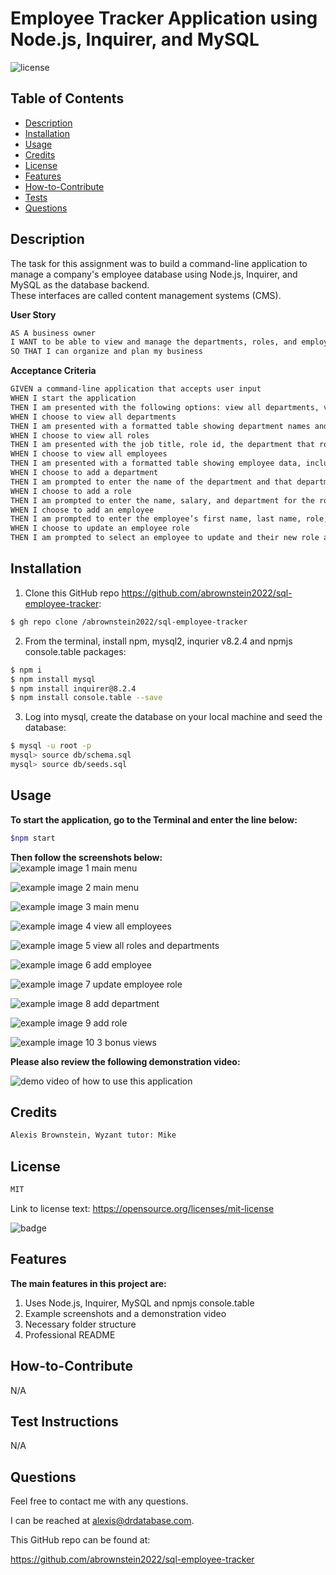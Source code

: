 # Employee Tracker Application using Node.js, Inquirer, and MySQL

![license](https://img.shields.io/badge/license-MIT-black)

## Table of Contents

- [Description](#description)
- [Installation](#installation)
- [Usage](#usage)
- [Credits](#credits)
- [License](#license)
- [Features](#features)
- [How-to-Contribute](#how-to-contribute)
- [Tests](#test-instructions)
- [Questions](#questions)

## Description
The task for this assignment was to build a command-line application to manage a company's employee database using Node.js, Inquirer, and MySQL as the database backend.  
These interfaces are called content management systems (CMS).

**User Story**

```md
AS A business owner
I WANT to be able to view and manage the departments, roles, and employees in my company
SO THAT I can organize and plan my business

```

**Acceptance Criteria**

```md
GIVEN a command-line application that accepts user input
WHEN I start the application
THEN I am presented with the following options: view all departments, view all roles, view all employees, add a department, add a role, add an employee, and update an employee role
WHEN I choose to view all departments
THEN I am presented with a formatted table showing department names and department ids
WHEN I choose to view all roles
THEN I am presented with the job title, role id, the department that role belongs to, and the salary for that role
WHEN I choose to view all employees
THEN I am presented with a formatted table showing employee data, including employee ids, first names, last names, job titles, departments, salaries, and managers that the employees report to
WHEN I choose to add a department
THEN I am prompted to enter the name of the department and that department is added to the database
WHEN I choose to add a role
THEN I am prompted to enter the name, salary, and department for the role and that role is added to the database
WHEN I choose to add an employee
THEN I am prompted to enter the employee’s first name, last name, role, and manager, and that employee is added to the database
WHEN I choose to update an employee role
THEN I am prompted to select an employee to update and their new role and this information is updated in the database 

```

## Installation
<!-- audience is other developers -->

1. Clone this GitHub repo https://github.com/abrownstein2022/sql-employee-tracker:
<!-- Check out the gh cli tool from github -->
```bash
$ gh repo clone /abrownstein2022/sql-employee-tracker
```

2. From the terminal, install npm, mysql2, inqurier v8.2.4 and npmjs console.table packages:

```bash
$ npm i
$ npm install mysql
$ npm install inquirer@8.2.4
$ npm install console.table --save

```

3. Log into mysql, create the database on your local machine and seed the database:

```bash
$ mysql -u root -p 
mysql> source db/schema.sql
mysql> source db/seeds.sql
```

## Usage

**To start the application, go to the Terminal and enter the line below:**
```bash
$npm start
```
**Then follow the screenshots below:**<br>
![example image 1 main menu](./assets/images/ch12-screen1-mainmenu.jpg)

![example image 2 main menu](./assets/images/ch12-screen2-mainmenu.jpg)

![example image 3 main menu](./assets/images/ch12-screen3-mainmenu.jpg)

![example image 4 view all employees](./assets/images/ch12-screen4-view-all-emp.jpg)

![example image 5 view all roles and departments](./assets/images/ch12-screen5-view-all-roles-depts.jpg)

![example image 6 add employee ](./assets/images/ch12-screen6-add-emp.jpg)

![example image 7 update employee role](./assets/images/ch12-screen7-upd-emp-role.jpg)

![example image 8 add department](./assets/images/ch12-screen8-add-dept.jpg)

![example image 9 add role](./assets/images/ch12-screen9-add-role.jpg)

![example image 10 3 bonus views](./assets/images/ch12-screen10-bonus-views.jpg)

**Please also review the following demonstration video:**

![demo video of how to use this application](./assets/images/ch12-sql-employee-tracker-demo.gif)


## Credits

```md
Alexis Brownstein, Wyzant tutor: Mike
```

## License

 ```md
 MIT 
```

Link to license text:
https://opensource.org/licenses/mit-license


![badge](https://img.shields.io/badge/license-mit-black)


## Features

<!-- 
# h1
###### h6
**bold**
*italic*
_underline_

| key | value |
|-|-|
| name | 'bob' |


- list
- items

1. numberd
1. list
1. all ones - auttomatic numbering
Feattures for *future* development
 -->
**The main features in this project are:**<br>
1. Uses Node.js, Inquirer, MySQL and npmjs console.table
1. Example screenshots and a demonstration video
1. Necessary folder structure 
1. Professional README

## How-to-Contribute

N/A

## Test Instructions

N/A

## Questions

Feel free to contact me with any questions.

I can be reached at alexis@drdatabase.com.

This GitHub repo can be found at:
  
https://github.com/abrownstein2022/sql-employee-tracker
 


